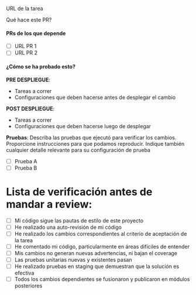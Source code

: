 URL de la tarea

Qué hace este PR?

#### PRs de los que depende
- [ ] URL PR 1
- [ ] URL PR 2

#### ¿Cómo se ha probado esto?

**PRE DESPLIEGUE**:
- Tareas a correr
- Configuraciones que deben hacerse antes de desplegar el cambio

**POST DESPLIEGUE**:
- Tareas a correr
- Configuraciones que deben hacerse luego de desplegar

**Pruebas**:
Describa las pruebas que ejecutó para verificar los cambios. Proporcione instrucciones para que podamos reproducir. Indique también cualquier detalle relevante para su configuración de prueba

- [ ] Prueba A
- [ ] Prueba B

# Lista de verificación antes de mandar a review:

- [ ] Mi código sigue las pautas de estilo de este proyecto
- [ ] He realizado una auto-revisión de mi código
- [ ] He realizado los cambios correspondientes al criterio de aceptación de la tarea
- [ ] He comentado mi código, particularmente en áreas difíciles de entender
- [ ] Mis cambios no generan nuevas advertencias, ni bajan el coverage
- [ ] Las pruebas unitarias nuevas y existentes pasan
- [ ] He realizado pruebas en staging que demuestran que la solución es efectiva
- [ ] Todos los cambios dependientes se fusionaron y publicaron en módulos posteriores
